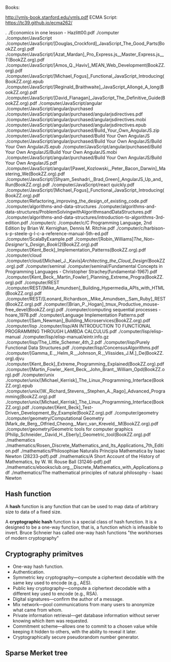
Books: 


http://vmls-book.stanford.edu/vmls.pdf
ECMA Script: https://tc39.github.io/ecma262/


.
./Economics in one lesson - Hazlitt00.pdf
./computer
./computer/JavaScript
./computer/JavaScript/[Douglas_Crockford]_JavaScript_The_Good_Parts(BookZZ.org).pdf
./computer/JavaScript/[Azat_Mardan]_Pro_Express.js__Master_Express.js__T(BookZZ.org).pdf
./computer/JavaScript/[Amos_Q._Haviv]_MEAN_Web_Development(BookZZ.org).pdf
./computer/JavaScript/[Michael_Fogus]_Functional_JavaScript_Introducing(BookZZ.org).epub
./computer/JavaScript/[Reginald_Braithwaite]_JavaScript_Allongé_A_long(BookZZ.org).pdf
./computer/JavaScript/[David_Flanagan]_JavaScript_The_Definitive_Guide(BookZZ.org).pdf
./computer/JavaScript/angular
./computer/JavaScript/angular/purchased
./computer/JavaScript/angular/purchased/angularjsdirectives.pdf
./computer/JavaScript/angular/purchased/angularjsdirectives.mobi
./computer/JavaScript/angular/purchased/angularjsdirectives.epub
./computer/JavaScript/angular/purchased/Build_Your_Own_AngularJS.zip
./computer/JavaScript/angular/purchased/Build Your Own AngularJS
./computer/JavaScript/angular/purchased/Build Your Own AngularJS/Build Your Own AngularJS.epub
./computer/JavaScript/angular/purchased/Build Your Own AngularJS/Build Your Own AngularJS.mobi
./computer/JavaScript/angular/purchased/Build Your Own AngularJS/Build Your Own AngularJS.pdf
./computer/JavaScript/angular/[Pawel_Kozlowski,_Peter_Bacon_Darwin]_Mastering_We(BookZZ.org).pdf
./computer/JavaScript/[Shyam_Seshadri,_Brad_Green]_AngularJS_Up_and_Run(BookZZ.org).pdf
./computer/JavaScript/react quickly.pdf
./computer/JavaScript/[Michael_Fogus]_Functional_JavaScript_Introducing(BookZZ.org).pdf
./computer/Refactoring_improving_the_design_of_existing_code.pdf
./computer/algorithms-and-data-structures
./computer/algorithms-and-data-structures/ProblemSolvingwithAlgorithmsandDataStructures.pdf
./computer/algorithms-and-data-structures/introduction-to-algorithms-3rd-edition.pdf
./computer/c
./computer/c/C Programming Language, 2nd Edition by Brian W. Kernighan, Dennis M. Ritchie.pdf
./computer/c/harbison-s-p-steele-g-l-c-a-reference-manual-5th-ed.pdf
./computer/ScalaByExample.pdf
./computer/[Robin_Williams]_The_Non-Designer's_Design_Book_(2(BookZZ.org).pdf
./computer/[Kent_Beck]_Implementation_Patterns(BookZZ.org).pdf
./computer/cloud
./computer/cloud/[Michael_J._Kavis]_Architecting_the_Cloud_Design_(BookZZ.org).pdf
./computer/seminal
./computer/seminal/Fundamental Concepts in Programming Languages - Christopher Strachey(fundamental-1967).pdf
./computer/[Kent_Beck,_Martin_Fowler]_Planning_Extreme_Progra(BookZZ.org).pdf
./computer/REST
./computer/REST/[Mike_Amundsen]_Building_Hypermedia_APIs_with_HTML(BookZZ.org).pdf
./computer/REST/[Leonard_Richardson,_Mike_Amundsen,_Sam_Ruby]_REST(BookZZ.org).pdf
./computer/[Brian_P._Hogan]_tmux_Productive_mouse-free_devel(BookZZ.org).pdf
./computer/computing sequential processes - hoare_1978.pdf
./computer/Language Implementation Patterns.pdf
./computer/[Sam_Newman]_Building_Microservices(BookZZ.org).pdf
./computer/lisp
./computer/lisp/AN INTRODUCTION TO FUNCTIONAL PROGRAMMING THROUGH LAMBDA CALCULUS.pdf
./computer/lisp/elisp-manual
./computer/lisp/elisp-manual/eintr.info.gz
./computer/lisp/The_Little_Schemer_4th_2.pdf
./computer/lisp/Purely Functional Data Structures.pdf
./computer/lisp/ConcensusAlgorithms.pdf
./computer/[Gamma_E.,_Helm_R.,_Johnson_R.,_Vlissides_J.M.]_De(BookZZ.org).djvu
./computer/[Kent_Beck]_Extreme_Programming_Explained(BookZZ.org).pdf
./computer/[Martin_Fowler,_Kent_Beck,_John_Brant,_William_Opd(BookZZ.org).pdf
./computer/unix
./computer/unix/[Michael_Kerrisk]_The_Linux_Programming_Interface(BookZZ.org).epub
./computer/unix/[W._Richard_Stevens,_Stephen_A._Rago]_Advanced_Programming(BookZZ.org).pdf
./computer/unix/[Michael_Kerrisk]_The_Linux_Programming_Interface(BookZZ.org).pdf
./computer/[Kent_Beck]_Test-Driven_Development_By_Example(BookZZ.org).pdf
./computer/geometry
./computer/geometry/Computational Geometry [Mark_de_Berg,_Otfried_Cheong,_Marc_van_Kreveld,_M(BookZZ.org).pdf
./computer/geometry/Geometric tools for computer graphics [Philip_Schneider,_David_H._Eberly]_Geometric_tool(BookZZ.org).pdf
./mathematics
./mathematics/Rosen_Discrete_Mathematics_and_Its_Applications_7th_Edition.pdf
./mathematics/Philosophiae Naturalis Principia Mathematica by Isaac Newton (28233-pdf).pdf
./mathematics/A Short Account of the History of Mathematics, by W. W. Rouse Ball (31246-pdf).pdf
./mathematics/ebooksclub.org__Discrete_Mathematics_with_Applications.pdf
./mathematics/The mathematical principles of natural philosophy - Isaac Newton



## Hash function

A **hash** function is any function that can be used to map data of arbitrary size to data of a fixed size. 

A **cryptographic hash** function is a special class of hash function. It
is a designed to be a one-way function, that is, a function which is infeasible
to invert. Bruce Schneier has called one-way hash functions "the workhorses of
modern cryptography"

## Cryptography primitves

+ One-way hash function.
+ Authentication.
+ Symmetric key cryptography—compute a ciphertext decodable with the same key used to encode (e.g., AES).
+ Public key cryptography—compute a ciphertext decodable with a different key used to encode (e.g., RSA).
+ Digital signatures—confirm the author of a message.
+ Mix network—pool communications from many users to anonymize what came from whom.
+ Private information retrieval—get database information without server knowing which item was requested.
+ Commitment scheme—allows one to commit to a chosen value while keeping it hidden to others, with the ability to reveal it later.
+ Cryptographically secure pseudorandom number generator.

## Sparse Merket tree
